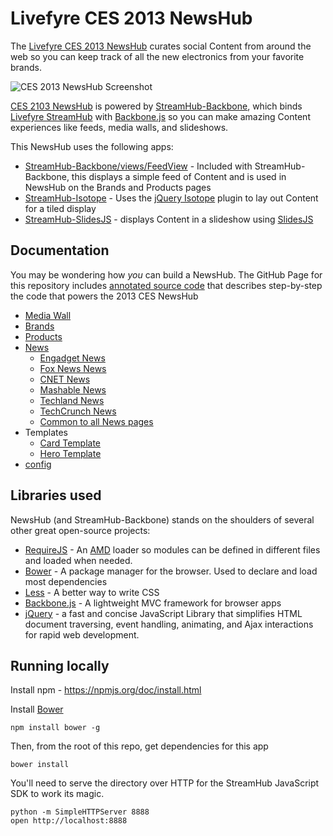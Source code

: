 # Livefyre CES 2013 NewsHub

The [Livefyre CES 2013 NewsHub](http://ces.livefyre.com/) curates social Content from around the web so you can keep track of all the new electronics from your favorite brands.

![CES 2013 NewsHub Screenshot](http://d.pr/i/71lK+)

[CES 2103 NewsHub](http://ces.livefyre.com/) is powered by [StreamHub-Backbone](http://gobengo.github.com/streamhub-backbone/), which binds [Livefyre StreamHub](http://www.livefyre.com/streamhub/) with [Backbone.js](http://backbonejs.org/) so you can make amazing Content experiences like feeds, media walls, and slideshows.

This NewsHub uses the following apps:

* [StreamHub-Backbone/views/FeedView](https://github.com/gobengo/streamhub-backbone/blob/master/views/FeedView.js) - Included with StreamHub-Backbone, this displays a simple feed of Content and is used in NewsHub on the Brands and Products pages
* [StreamHub-Isotope](https://github.com/gobengo/streamhub-isotope) - Uses the [jQuery Isotope](https://github.com/desandro/isotope) plugin to lay out Content for a tiled display
* [StreamHub-SlidesJS](https://github.com/gobengo/streamhub-slidesjs) - displays Content in a slideshow using [SlidesJS](http://slidesjs.com/)

## Documentation

You may be wondering how _you_ can build a NewsHub. The GitHub Page for this repository includes [annotated source code](http://livefyre.github.com/CES-2013-NewsHub/docs/News.html) that describes step-by-step the code that powers the 2013 CES NewsHub

* [Media Wall](http://livefyre.github.com/CES-2013-NewsHub/docs/News.html)
* [Brands](http://livefyre.github.com/CES-2013-NewsHub/docs/Brands.html)
* [Products](http://livefyre.github.com/CES-2013-NewsHub/docs/Products.html)
* [News](http://livefyre.github.com/CES-2013-NewsHub/docs/News.html)
	* [Engadget News](http://livefyre.github.com/CES-2013-NewsHub/docs/Media.html)
	* [Fox News News](http://livefyre.github.com/CES-2013-NewsHub/docs/Media.html)
	* [CNET News](http://livefyre.github.com/CES-2013-NewsHub/docs/Media.html)
	* [Mashable News](http://livefyre.github.com/CES-2013-NewsHub/docs/Media.html)
	* [Techland News](http://livefyre.github.com/CES-2013-NewsHub/docs/Techland.html)
	* [TechCrunch News](http://livefyre.github.com/CES-2013-NewsHub/docs/TechCrunch.html)
	* [Common to all News pages](http://livefyre.github.com/CES-2013-NewsHub/docs/newsCommon.html)
* Templates
	* [Card Template](http://livefyre.github.com/CES-2013-NewsHub/docs/Card.html)
	* [Hero Template](http://livefyre.github.com/CES-2013-NewsHub/docs/Hero.html)
* [config](http://livefyre.github.com/CES-2013-NewsHub/docs/config.html)

## Libraries used

NewsHub (and StreamHub-Backbone) stands on the shoulders of several other great open-source projects:

* [RequireJS](http://requirejs.org/) - An [AMD](http://requirejs.org/docs/whyamd.html) loader so modules can be defined in different files and loaded when needed.
* [Bower](http://twitter.github.com/bower/) - A package manager for the browser. Used to declare and load most dependencies
* [Less](http://lesscss.org/) - A better way to write CSS
* [Backbone.js](http://backbonejs.org/) - A lightweight MVC framework for browser apps
* [jQuery](http://jquery.com/) - a fast and concise JavaScript Library that simplifies HTML document traversing, event handling, animating, and Ajax interactions for rapid web development.

## Running locally

Install npm - https://npmjs.org/doc/install.html

Install [Bower](http://twitter.github.com/bower/)

    npm install bower -g

Then, from the root of this repo, get dependencies for this app

    bower install

You'll need to serve the directory over HTTP for the StreamHub JavaScript SDK to work its magic.

    python -m SimpleHTTPServer 8888
    open http://localhost:8888
